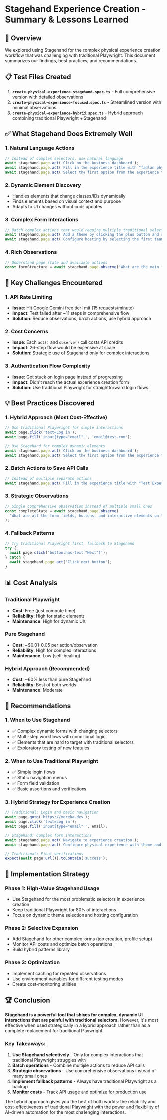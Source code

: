 # Stagehand Experience Creation - Summary & Lessons Learned

## 🎯 Overview

We explored using Stagehand for the complex physical experience creation workflow that was challenging with traditional Playwright. This document summarizes our findings, best practices, and recommendations.

## 📋 Test Files Created

1. **`create-physical-experience-stagehand.spec.ts`** - Full comprehensive version with detailed observations
2. **`create-physical-experience-focused.spec.ts`** - Streamlined version with minimal observations  
3. **`create-physical-experience-hybrid.spec.ts`** - Hybrid approach combining traditional Playwright + Stagehand

## ✅ What Stagehand Does Extremely Well

### 1. **Natural Language Actions**
```typescript
// Instead of complex selectors, use natural language
await stagehand.page.act('Click on the business dashboard');
await stagehand.page.act('Fill in the experience title with "fadlan physical experience"');
await stagehand.page.act('Select the first option from the experience type section');
```

### 2. **Dynamic Element Discovery**
- Handles elements that change classes/IDs dynamically
- Finds elements based on visual context and purpose
- Adapts to UI changes without code updates

### 3. **Complex Form Interactions**
```typescript
// Batch complex actions that would require multiple traditional selectors
await stagehand.page.act('Add a theme by clicking the plus button and selecting Arts & Crafts');
await stagehand.page.act('Configure hosting by selecting the first team member');
```

### 4. **Rich Observations**
```typescript
// Understand page state and available actions
const formStructure = await stagehand.page.observe('What are the main form sections and input fields?');
```

## 🚨 Key Challenges Encountered

### 1. **API Rate Limiting**
- **Issue**: Hit Google Gemini free tier limit (15 requests/minute)
- **Impact**: Test failed after ~11 steps in comprehensive flow
- **Solution**: Reduce observations, batch actions, use hybrid approach

### 2. **Cost Concerns**
- **Issue**: Each `act()` and `observe()` call costs API credits
- **Impact**: 26-step flow would be expensive at scale
- **Solution**: Strategic use of Stagehand only for complex interactions

### 3. **Authentication Flow Complexity**
- **Issue**: Got stuck on login page instead of progressing
- **Impact**: Didn't reach the actual experience creation form
- **Solution**: Use traditional Playwright for straightforward login flows

## 💡 Best Practices Discovered

### 1. **Hybrid Approach (Most Cost-Effective)**
```typescript
// Use traditional Playwright for simple interactions
await page.click('text=Log in');
await page.fill('input[type="email"]', 'email@test.com');

// Use Stagehand for complex dynamic elements
await stagehand.page.act('Click on the business dashboard');
await stagehand.page.act('Select the first option from the experience type section');
```

### 2. **Batch Actions to Save API Calls**
```typescript
// Instead of multiple separate actions
await stagehand.page.act('Fill in the experience title with "Test Experience", select the second experience type, add a theme, and choose physical mode');
```

### 3. **Strategic Observations**
```typescript
// Single comprehensive observation instead of multiple small ones
const completeState = await stagehand.page.observe(
  'What are all the form fields, buttons, and interactive elements on this page? List them with their purposes.'
);
```

### 4. **Fallback Patterns**
```typescript
// Try traditional Playwright first, fallback to Stagehand
try {
  await page.click('button:has-text("Next")');
} catch {
  await stagehand.page.act('Click next button');
}
```

## 📊 Cost Analysis

### Traditional Playwright
- **Cost**: Free (just compute time)
- **Reliability**: High for static elements
- **Maintenance**: High for dynamic UIs

### Pure Stagehand
- **Cost**: ~$0.01-0.05 per action/observation
- **Reliability**: High for complex interactions
- **Maintenance**: Low (self-healing)

### Hybrid Approach (Recommended)
- **Cost**: ~60% less than pure Stagehand
- **Reliability**: Best of both worlds
- **Maintenance**: Moderate

## 🎯 Recommendations

### 1. **When to Use Stagehand**
- ✅ Complex dynamic forms with changing selectors
- ✅ Multi-step workflows with conditional logic
- ✅ Elements that are hard to target with traditional selectors
- ✅ Exploratory testing of new features

### 2. **When to Use Traditional Playwright**
- ✅ Simple login flows
- ✅ Static navigation menus
- ✅ Form field validation
- ✅ Basic assertions and verifications

### 3. **Hybrid Strategy for Experience Creation**
```typescript
// Traditional: Login and basic navigation
await page.goto('https://mereka.dev');
await page.click('text=Log in');
await page.fill('input[type="email"]', email);

// Stagehand: Complex form interactions
await stagehand.page.act('Navigate to experience creation');
await stagehand.page.act('Configure physical experience with theme and hosting');

// Traditional: Final verifications
expect(await page.url()).toContain('success');
```

## 🔄 Implementation Strategy

### Phase 1: High-Value Stagehand Usage
- Use Stagehand for the most problematic selectors in experience creation
- Keep traditional Playwright for 80% of interactions
- Focus on dynamic theme selection and hosting configuration

### Phase 2: Selective Expansion
- Add Stagehand for other complex forms (job creation, profile setup)
- Monitor API costs and optimize batch operations
- Build hybrid patterns library

### Phase 3: Optimization
- Implement caching for repeated observations
- Use environment variables for different testing modes
- Create cost-monitoring utilities

## 🏆 Conclusion

**Stagehand is a powerful tool that shines for complex, dynamic UI interactions that are painful with traditional selectors.** However, it's most effective when used strategically in a hybrid approach rather than as a complete replacement for traditional Playwright.

### Key Takeaways:
1. **Use Stagehand selectively** - Only for complex interactions that traditional Playwright struggles with
2. **Batch operations** - Combine multiple actions to reduce API calls
3. **Strategic observations** - Use comprehensive observations instead of many small ones
4. **Implement fallback patterns** - Always have traditional Playwright as a backup
5. **Monitor costs** - Track API usage and optimize for production use

The hybrid approach gives you the best of both worlds: the reliability and cost-effectiveness of traditional Playwright with the power and flexibility of AI-driven automation for the most challenging interactions. 